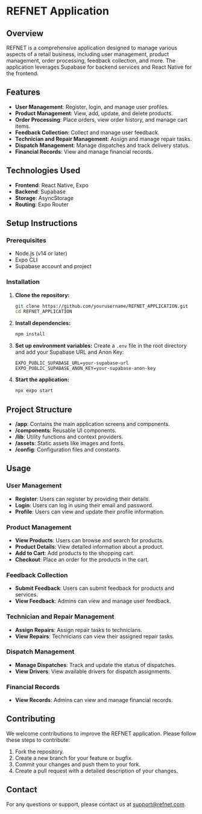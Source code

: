 # REFNET Application

## Overview

REFNET is a comprehensive application designed to manage various aspects of a retail business, including user management, product management, order processing, feedback collection, and more. The application leverages Supabase for backend services and React Native for the frontend.

## Features

- **User Management**: Register, login, and manage user profiles.
- **Product Management**: View, add, update, and delete products.
- **Order Processing**: Place orders, view order history, and manage cart items.
- **Feedback Collection**: Collect and manage user feedback.
- **Technician and Repair Management**: Assign and manage repair tasks.
- **Dispatch Management**: Manage dispatches and track delivery status.
- **Financial Records**: View and manage financial records.

## Technologies Used

- **Frontend**: React Native, Expo
- **Backend**: Supabase
- **Storage**: AsyncStorage
- **Routing**: Expo Router

## Setup Instructions

### Prerequisites

- Node.js (v14 or later)
- Expo CLI
- Supabase account and project

### Installation

1. **Clone the repository:**
   ```bash
   git clone https://github.com/yourusername/REFNET_APPLICATION.git
   cd REFNET_APPLICATION
   ```

2. **Install dependencies:**
   ```bash
   npm install
   ```

3. **Set up environment variables:**
   Create a `.env` file in the root directory and add your Supabase URL and Anon Key:
   ```env
   EXPO_PUBLIC_SUPABASE_URL=your-supabase-url
   EXPO_PUBLIC_SUPABASE_ANON_KEY=your-supabase-anon-key
   ```

4. **Start the application:**
   ```bash
   npx expo start
   ```

## Project Structure

- **/app**: Contains the main application screens and components.
- **/components**: Reusable UI components.
- **/lib**: Utility functions and context providers.
- **/assets**: Static assets like images and fonts.
- **/config**: Configuration files and constants.

## Usage

### User Management

- **Register**: Users can register by providing their details.
- **Login**: Users can log in using their email and password.
- **Profile**: Users can view and update their profile information.

### Product Management

- **View Products**: Users can browse and search for products.
- **Product Details**: View detailed information about a product.
- **Add to Cart**: Add products to the shopping cart.
- **Checkout**: Place an order for the products in the cart.

### Feedback Collection

- **Submit Feedback**: Users can submit feedback for products and services.
- **View Feedback**: Admins can view and manage user feedback.

### Technician and Repair Management

- **Assign Repairs**: Assign repair tasks to technicians.
- **View Repairs**: Technicians can view their assigned repair tasks.

### Dispatch Management

- **Manage Dispatches**: Track and update the status of dispatches.
- **View Drivers**: View available drivers for dispatch assignments.

### Financial Records

- **View Records**: Admins can view and manage financial records.

## Contributing

We welcome contributions to improve the REFNET application. Please follow these steps to contribute:

1. Fork the repository.
2. Create a new branch for your feature or bugfix.
3. Commit your changes and push them to your fork.
4. Create a pull request with a detailed description of your changes.

## Contact

For any questions or support, please contact us at support@refnet.com.
